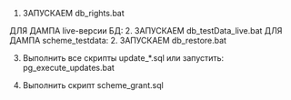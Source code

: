 1. ЗАПУСКАЕМ db_rights.bat

ДЛЯ ДАМПА live-версии БД:
2. ЗАПУСКАЕМ db_testData_live.bat
ДЛЯ ДАМПА scheme_testdata:
2. ЗАПУСКАЕМ db_restore.bat

3. Выполнить все скрипты update_*.sql 
или запустить: pg_execute_updates.bat 

4. Выполнить скрипт scheme_grant.sql